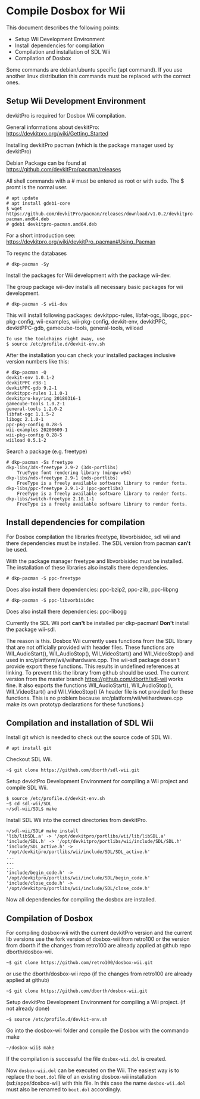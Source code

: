 # Compile Dosbox for Wii

This document describes the following points:

- Setup Wii Development Environment
- Install dependencies for compilation
- Compilation and installation of SDL Wii
- Compilation of Dosbox

Some commands are debian/ubuntu specific (apt command). If you use another linux distribution this commands must be replaced with the correct ones.

## Setup Wii Development Environment

devkitPro is required for Dosbox Wii compilation.

General informations about devkitPro:
https://devkitpro.org/wiki/Getting_Started

Installing devkitPro pacman (which is the package manager used by devkitPro)

Debian Package can be found at https://github.com/devkitPro/pacman/releases

All shell commands with a # must be entered as root or with sudo. The $ promt is the normal user.

```
# apt update
# apt install gdebi-core
$ wget https://github.com/devkitPro/pacman/releases/download/v1.0.2/devkitpro-pacman.amd64.deb
# gdebi devkitpro-pacman.amd64.deb
```

For a short introduction see: https://devkitpro.org/wiki/devkitPro_pacman#Using_Pacman

To resync the databases

```
# dkp-pacman -Sy
```

Install the packages for Wii development with the package wii-dev.

The group package wii-dev installs all necessary basic packages for wii development.

```
# dkp-pacman -S wii-dev
```

This will install following packages: devkitppc-rules, libfat-ogc, libogc, ppc-pkg-config, wii-examples, wii-pkg-config, devkit-env, devkitPPC, devkitPPC-gdb, gamecube-tools, general-tools, wiiload

```
To use the toolchains right away, use
$ source /etc/profile.d/devkit-env.sh
```

After the installation you can check your installed packages inclusive version numbers like this:

```
# dkp-pacman -Q
devkit-env 1.0.1-2
devkitPPC r38-1
devkitPPC-gdb 9.2-1
devkitppc-rules 1.1.0-1
devkitpro-keyring 20180316-1
gamecube-tools 1.0.2-1
general-tools 1.2.0-2
libfat-ogc 1.1.5-2
libogc 2.1.0-1
ppc-pkg-config 0.28-5
wii-examples 20200609-1
wii-pkg-config 0.28-5
wiiload 0.5.1-2
```

Search a package (e.g. freetype)

```
# dkp-pacman -Ss freetype
dkp-libs/3ds-freetype 2.9-2 (3ds-portlibs)
    TrueType font rendering library (mingw-w64)
dkp-libs/nds-freetype 2.9-1 (nds-portlibs)
    FreeType is a freely available software library to render fonts.
dkp-libs/ppc-freetype 2.9.1-2 (ppc-portlibs)
    FreeType is a freely available software library to render fonts.
dkp-libs/switch-freetype 2.10.1-1
    FreeType is a freely available software library to render fonts.
```

## Install dependencies for compilation

For Dosbox compilation the libraries freetype, libvorbisidec, sdl wii and there dependencies must be installed. The SDL version from pacman **can't** be used.

With the package manager freetype and libvorbisidec must be installed. The installation of these libraries also installs there dependencies.

```
# dkp-pacman -S ppc-freetype
```

Does also install there dependencies: ppc-bzip2, ppc-zlib, ppc-libpng

```
# dkp-pacman -S ppc-libvorbisidec
```

Does also install there dependencies: ppc-libogg

Currently the SDL Wii port **can't** be installed per dkp-pacman! **Don't** install the package wii-sdl.

The reason is this. Dosbox Wii currently uses functions from the SDL library that are not officially provided with header files. These functions are WII_AudioStart(), WII_AudioStop(), WII_VideoStart() and WII_VideoStop() and used in src/platform/wii/wiihardware.cpp. The wii-sdl package doesn't provide export these functions. This results in undefined references at linking. To prevent this the library from github should be used. The current version from the master branch https://github.com/dborth/sdl-wii works fine. It also exports the functions WII_AudioStart(), WII_AudioStop(), WII_VideoStart() and WII_VideoStop() (A header file is not provided for these functions. This is no problem because src/platform/wii/wiihardware.cpp make its own prototyp declarations for these functions.)

## Compilation and installation of SDL Wii

Install git which is needed to check out the source code of SDL Wii.

```
# apt install git
```

Checkout SDL Wii.

```
~$ git clone https://github.com/dborth/sdl-wii.git
```

Setup devkitPro Development Environment for compiling a Wii project and compile SDL Wii.

```
$ source /etc/profile.d/devkit-env.sh
~$ cd sdl-wii/SDL
~/sdl-wii/SDL$ make
```

Install SDL Wii into the correct directories from devkitPro.

```
~/sdl-wii/SDL# make install
'lib/libSDL.a' -> '/opt/devkitpro/portlibs/wii/lib/libSDL.a'
'include/SDL.h' -> '/opt/devkitpro/portlibs/wii/include/SDL/SDL.h'
'include/SDL_active.h' -> '/opt/devkitpro/portlibs/wii/include/SDL/SDL_active.h'
...
...
...
'include/begin_code.h' -> '/opt/devkitpro/portlibs/wii/include/SDL/begin_code.h'
'include/close_code.h' -> '/opt/devkitpro/portlibs/wii/include/SDL/close_code.h'
```

Now all dependencies for compiling the dosbox are installed.

## Compilation of Dosbox

For compiling dosbox-wii with the current devkitPro version and the current lib versions use the fork version of dosbox-wii from retro100 or the version from dborth if the changes from retro100 are already applied at github repo dborth/dosbox-wii.

```
~$ git clone https://github.com/retro100/dosbox-wii.git
```

or use the dborth/dosbox-wii repo (if the changes from retro100 are already applied at github)

```
~$ git clone https://github.com/dborth/dosbox-wii.git
```

Setup devkitPro Development Environment for compiling a Wii project. (if not already done)

```
~$ source /etc/profile.d/devkit-env.sh
```

Go into the dosbox-wii folder and compile the Dosbox with the commando make

```
~/dosbox-wii$ make
```

If the compilation is successful the file `dosbox-wii.dol` is created.

Now `dosbox-wii.dol` can be executed on the Wii. The easiest way is to replace the `boot.dol` file of an existing dosbox-wii installation (sd:/apps/dosbox-wii) with this file. In this case the name `dosbox-wii.dol` must also be renamed to `boot.dol` accordingly.


